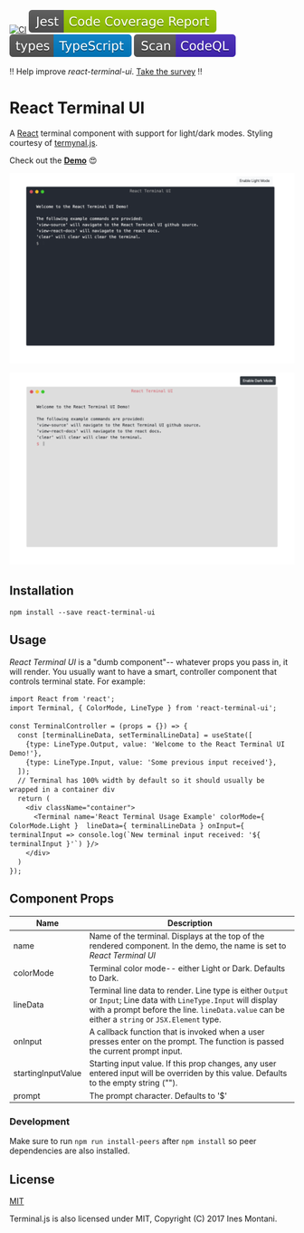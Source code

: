 [![CI](https://github.com/jonmbake/react-terminal-ui/workflows/CI/badge.svg)](https://github.com/jonmbake/react-terminal-ui/actions?query=workflow%3ACI)
[![Jest Code Coverage Report](jest-code-coverage-report.svg)](https://jonmbake.github.io/react-terminal-ui/coverage/)
[![Types TypeScript](types-type-script.svg)](https://github.com/jonmbake/react-terminal-ui/blob/gh-pages/index.d.ts)
[![CodeQL Scan](codeql-scan.svg)](https://github.com/jonmbake/react-terminal-ui/security/code-scanning?query=tool%3ACodeQL)

:bangbang: Help improve _react-terminal-ui_. [Take the survey](https://github.com/jonmbake/react-terminal-ui/issues/19) :bangbang:

# React Terminal UI

A [React](https://github.com/facebook/react) terminal component with support for light/dark modes. Styling courtesy of [termynal.js](https://github.com/ines/termynal).

Check out the **[Demo](https://jonmbake.github.io/react-terminal-ui/demo/)** :heart_eyes:

![React Terminal UI Demo Dark](https://github.com/jonmbake/screenshots/raw/master/react-terminal-ui/react-terminal-ui-demo-dark.png)

![React Terminal UI Demo Light](https://github.com/jonmbake/screenshots/raw/master/react-terminal-ui/react-terminal-ui-demo-light.png)

## Installation

```
npm install --save react-terminal-ui
```

## Usage

_React Terminal UI_ is a "dumb component"-- whatever props you pass in, it will render. You usually want to have
a smart, controller component that controls terminal state. For example:

```
import React from 'react';
import Terminal, { ColorMode, LineType } from 'react-terminal-ui';

const TerminalController = (props = {}) => {
  const [terminalLineData, setTerminalLineData] = useState([
    {type: LineType.Output, value: 'Welcome to the React Terminal UI Demo!'},
    {type: LineType.Input, value: 'Some previous input received'},
  ]);
  // Terminal has 100% width by default so it should usually be wrapped in a container div
  return (
    <div className="container">
      <Terminal name='React Terminal Usage Example' colorMode={ ColorMode.Light }  lineData={ terminalLineData } onInput={ terminalInput => console.log(`New terminal input received: '${ terminalInput }'`) }/>
    </div>
  )
});
```

## Component Props

| Name                | Description |
| ------------------- | ------------- |
| name                | Name of the terminal. Displays at the top of the rendered component. In the demo, the name is set to _React Terminal UI_ |
| colorMode           | Terminal color mode-- either Light or Dark. Defaults to Dark. |
| lineData            | Terminal line data to render. Line type is either `Output` or `Input`; Line data with `LineType.Input` will display with a prompt before the line. `lineData.value` can be either a `string` or `JSX.Element` type. |
| onInput             | A callback function that is invoked when a user presses enter on the prompt. The function is passed the current prompt input. |
| startingInputValue  | Starting input value. If this prop changes, any user entered input will be overriden by this value. Defaults to the empty string (""). |
| prompt              | The prompt character. Defaults to '$' |

### Development

Make sure to run `npm run install-peers` after `npm install` so peer dependencies are also installed.

## License

[MIT](https://opensource.org/licenses/MIT)

Terminal.js is also licensed under MIT, Copyright (C) 2017 Ines Montani.

